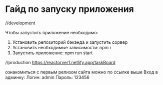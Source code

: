 # Гайд по запуску приложения

//development

Чтобы запустить приложение необходимо:

1. Установить репозиторий бэкэнда и запустить сорвер
2. Установить необходимые зависимости: npm i
3. Запустить приложение: npm run start

//production
https://reactorver1.netlify.app/taskBoard

ознакомиться с первым релизом сайта можно по ссылке выше
Вход в админку:
Логин: admin
Пароль: 123456
